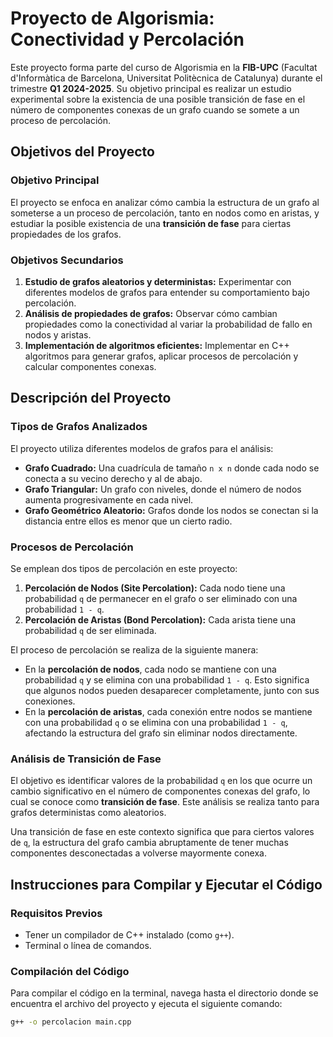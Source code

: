 # Proyecto de Algorismia: Conectividad y Percolación

Este proyecto forma parte del curso de Algorismia en la **FIB-UPC** (Facultat d'Informàtica de Barcelona, Universitat Politècnica de Catalunya) durante el trimestre **Q1 2024-2025**. Su objetivo principal es realizar un estudio experimental sobre la existencia de una posible transición de fase en el número de componentes conexas de un grafo cuando se somete a un proceso de percolación.

## Objetivos del Proyecto

### Objetivo Principal
El proyecto se enfoca en analizar cómo cambia la estructura de un grafo al someterse a un proceso de percolación, tanto en nodos como en aristas, y estudiar la posible existencia de una **transición de fase** para ciertas propiedades de los grafos.

### Objetivos Secundarios
1. **Estudio de grafos aleatorios y deterministas:** Experimentar con diferentes modelos de grafos para entender su comportamiento bajo percolación.
2. **Análisis de propiedades de grafos:** Observar cómo cambian propiedades como la conectividad al variar la probabilidad de fallo en nodos y aristas.
3. **Implementación de algoritmos eficientes:** Implementar en C++ algoritmos para generar grafos, aplicar procesos de percolación y calcular componentes conexas.

## Descripción del Proyecto

### Tipos de Grafos Analizados
El proyecto utiliza diferentes modelos de grafos para el análisis:
- **Grafo Cuadrado:** Una cuadrícula de tamaño `n x n` donde cada nodo se conecta a su vecino derecho y al de abajo.
- **Grafo Triangular:** Un grafo con niveles, donde el número de nodos aumenta progresivamente en cada nivel.
- **Grafo Geométrico Aleatorio:** Grafos donde los nodos se conectan si la distancia entre ellos es menor que un cierto radio.

### Procesos de Percolación
Se emplean dos tipos de percolación en este proyecto:
1. **Percolación de Nodos (Site Percolation):** Cada nodo tiene una probabilidad `q` de permanecer en el grafo o ser eliminado con una probabilidad `1 - q`.
2. **Percolación de Aristas (Bond Percolation):** Cada arista tiene una probabilidad `q` de ser eliminada.

El proceso de percolación se realiza de la siguiente manera:
- En la **percolación de nodos**, cada nodo se mantiene con una probabilidad `q` y se elimina con una probabilidad `1 - q`. Esto significa que algunos nodos pueden desaparecer completamente, junto con sus conexiones.
- En la **percolación de aristas**, cada conexión entre nodos se mantiene con una probabilidad `q` o se elimina con una probabilidad `1 - q`, afectando la estructura del grafo sin eliminar nodos directamente.

### Análisis de Transición de Fase
El objetivo es identificar valores de la probabilidad `q` en los que ocurre un cambio significativo en el número de componentes conexas del grafo, lo cual se conoce como **transición de fase**. Este análisis se realiza tanto para grafos deterministas como aleatorios.

Una transición de fase en este contexto significa que para ciertos valores de `q`, la estructura del grafo cambia abruptamente de tener muchas componentes desconectadas a volverse mayormente conexa.

## Instrucciones para Compilar y Ejecutar el Código

### Requisitos Previos
- Tener un compilador de C++ instalado (como `g++`).
- Terminal o línea de comandos.

### Compilación del Código
Para compilar el código en la terminal, navega hasta el directorio donde se encuentra el archivo del proyecto y ejecuta el siguiente comando:

```bash
g++ -o percolacion main.cpp
